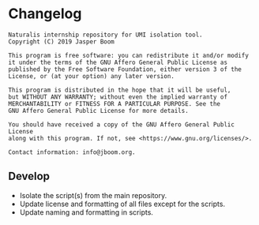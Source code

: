 # Changelog
```
Naturalis internship repository for UMI isolation tool.
Copyright (C) 2019 Jasper Boom

This program is free software: you can redistribute it and/or modify
it under the terms of the GNU Affero General Public License as
published by the Free Software Foundation, either version 3 of the
License, or (at your option) any later version.

This program is distributed in the hope that it will be useful,
but WITHOUT ANY WARRANTY; without even the implied warranty of
MERCHANTABILITY or FITNESS FOR A PARTICULAR PURPOSE. See the
GNU Affero General Public License for more details.

You should have received a copy of the GNU Affero General Public License
along with this program. If not, see <https://www.gnu.org/licenses/>.

Contact information: info@jboom.org.
```

## Develop
+ Isolate the script(s) from the main repository.
+ Update license and formatting of all files except for the scripts.
+ Update naming and formatting in scripts.